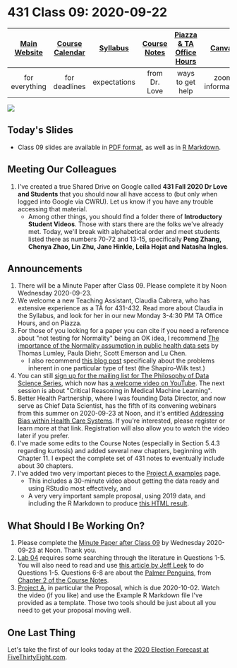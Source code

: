 # 431 Class 09: 2020-09-22

[Main Website](https://thomaselove.github.io/431/) | [Course Calendar](https://thomaselove.github.io/431/calendar.html) | [Syllabus](https://thomaselove.github.io/431-2020-syllabus/) | [Course Notes](https://thomaselove.github.io/431-notes/) | [Piazza & TA Office Hours](https://thomaselove.github.io/431/contact.html) | [Canvas](https://canvas.case.edu) | [Data and Code](https://thomaselove.github.io/431/data_index.html)
:-----------: | :--------------: | :----------: | :---------: | :-------------: | :-----------: | :------------:
for everything | for deadlines | expectations | from Dr. Love | ways to get help | zoom information | for downloads

![](https://github.com/THOMASELOVE/431-2020/blob/master/classes/class09/images/normalitytesttweet.png)

## Today's Slides

- Class 09 slides are available in [PDF format](https://github.com/THOMASELOVE/431-2020/blob/master/classes/class09/431_class-09-slides_2020.pdf), as well as in [R Markdown](https://github.com/THOMASELOVE/431-2020/blob/master/classes/class09/431_class-09-slides_2020.Rmd).

## Meeting Our Colleagues

1. I've created a true Shared Drive on Google called **431 Fall 2020 Dr Love and Students** that you should now all have access to (but only when logged into Google via CWRU). Let us know if you have any trouble accessing that material.
    - Among other things, you should find a folder there of **Introductory Student Videos**. Those with stars there are the folks we've already met. Today, we'll break with alphabetical order and meet students listed there as numbers 70-72 and 13-15, specifically **Peng Zhang, Chenya Zhao, Lin Zhu, Jane Hinkle, Leila Hojat and Natasha Ingles**.

## Announcements

1. There will be a Minute Paper after Class 09. Please complete it by Noon Wednesday 2020-09-23.
2. We welcome a new Teaching Assistant, Claudia Cabrera, who has extensive experience as a TA for 431-432. Read more about Claudia in the Syllabus, and look for her in our new Monday 3-4:30 PM TA Office Hours, and on Piazza.
3. For those of you looking for a paper you can cite if you need a reference about "not testing for Normality" being an OK idea, I recommend [The importance of the Normality assumption in public health data sets](https://pubmed.ncbi.nlm.nih.gov/11910059/) by Thomas Lumley, Paula Diehr, Scott Emerson and Lu Chen.
    - I also recommend [this blog post](https://notstatschat.rbind.io/2019/02/09/what-have-i-got-against-the-shapiro-wilk-test/) specifically about the problems inherent in one particular type of test (the Shapiro-Wilk test.) 
4. You can still [sign up for the mailing list for The Philosophy of Data Science Series](https://docs.google.com/forms/d/1YDZUkLmzIiujcaEVl3JkjIffKSwK_orFMjEkkyLvFUQ/), which now has [a welcome video on YouTube](https://www.youtube.com/watch?v=yeHEfHN39Cc). The next session is about "Critical Reasoning in Medical Machine Learning".
5. Better Health Partnership, where I was founding Data Director, and now serve as Chief Data Scientist, has the fifth of its convening webinars from this summer on 2020-09-23 at Noon, and it's entitled [Addressing Bias within Health Care Systems](http://betterhealthpartnership.org/convening_2020_date5.asp). If you're interested, please register or learn more at that link. Registration will also allow you to watch the video later if you prefer.
6. I've made some edits to the Course Notes (especially in Section 5.4.3 regarding kurtosis) and added several new chapters, beginning with Chapter 11. I expect the complete set of 431 notes to eventually include about 30 chapters.
7. I've added two very important pieces to the [Project A examples](https://thomaselove.github.io/431-2020-projectA/examples.html) page.
    - This includes a 30-minute video about getting the data ready and using RStudio most effectively, and 
    - A very very important sample proposal, using 2019 data, and including the R Markdown to produce [this HTML result](https://rpubs.com/TELOVE/projA-proposal-example-431-2020).

## What Should I Be Working On?

1. Please complete the [Minute Paper after Class 09](https://github.com/THOMASELOVE/431-2020/tree/master/minutepapers) by Wednesday 2020-09-23 at Noon. Thank you.
2. [Lab 04](https://github.com/THOMASELOVE/431-2020/blob/master/labs/lab04/lab04.md) requires some searching through the literature in Questions 1-5. You will also need to read and use [this article by Jeff Leek](https://fivethirtyeight.com/features/a-formula-for-decoding-health-news/) to do Questions 1-5. Questions 6-8 are about the [Palmer Penguins](https://github.com/allisonhorst/palmerpenguins), from [Chapter 2 of the Course Notes](https://thomaselove.github.io/431-notes/looking-at-the-palmer-penguins.html).
3. [Project A](https://thomaselove.github.io/431-2020-projectA/), in particular the Proposal, which is due 2020-10-02. Watch the video (if you like) and use the Example R Markdown file I've provided as a template. Those two tools should be just about all you need to get your proposal moving well.

## One Last Thing

Let's take the first of our looks today at the [2020 Election Forecast at FiveThirtyEight.com](https://projects.fivethirtyeight.com/2020-election-forecast/).


